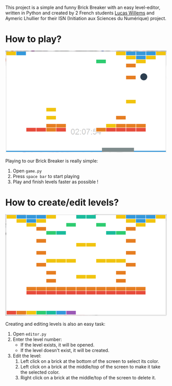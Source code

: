 This project is a simple and funny Brick Breaker with an easy level-editor, written in Python and created by 2 French students [Lucas Willems](http://www.lucaswillems.com) and Aymeric Lhullier for their ISN (Initiation aux Sciences du Numérique) project.

# How to play?

![The Brick Breaker](README-game.png)

Playing to our Brick Breaker is really simple:

1. Open `game.py`
2. Press `space bar` to start playing
3. Play and finish levels faster as possible !

# How to create/edit levels?

![The Editor](README-editor.png)

Creating and editing levels is also an easy task:

1. Open `editor.py`
2. Enter the level number:
	- If the level exists, it will be opened.
	- If the level doesn't exist, it will be created.
3. Edit the level:
	1. Left click on a brick at the bottom of the screen to select its color.
	2. Left click on a brick at the middle/top of the screen to make it take the selected color.
	3. Right click on a brick at the middle/top of the screen to delete it.